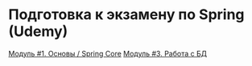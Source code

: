 # Подготовка к экзамену по Spring (Udemy)

[Модуль #1. Основы / Spring Core](/01-module-1/README.md)
[Модуль #3. Работа с БД](/03-module-3/README.md)

